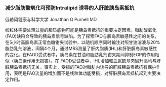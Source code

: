 ### 减少脂肪酸氧化可预防Intralipid 诱导的人肝脏胰岛素抵抗

俄勒冈健康与科学大学 Jonathan Q Purnell MD



线粒体需要处理过量的脂质底物可能是胰岛素抵抗的重要决定因素。脂肪酸氧化(FAO)缺陷会导致的胰岛素信号缺陷。为了探索FAO与胰岛素敏感性之间的关系，在5小时高胰岛素正常血糖钳夹试验中，以随机顺序同时输注对照甘油溶液与20%脂肪乳剂溶液，间隔4个月，通过MRS测量了肝内脂质(IHL)和肝脏胰岛素敏感性的变化。在FAOD受试者中，胰岛素在甘油和脂肪乳剂钳夹期间抑制EGP的作用相似（胰岛素作用无损害）。在 FAOD受试者中，IHL增加和血浆酰基肉碱升高均与肝脏胰岛素抵抗无关。事实上，受损的FAO对脂肪内诱导的肝脏胰岛素抵抗有保护作用，表明是FAO流量的增加而不是线粒体功能受损，对肝脏胰岛素抵抗起到主要决定作用。 